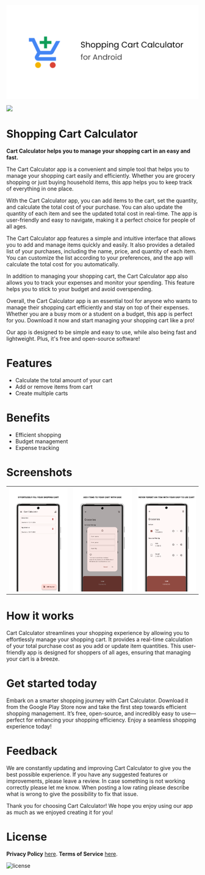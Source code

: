![Cart Calculator](/app/src/main/play/listings/en-US/graphics/feature-graphic/play_store_feature_graphic.png "Cart Calculator")

<a href="https://play.google.com/store/apps/details?id=com.d4rk.cartcalculator"><img src="https://play.google.com/intl/en_us/badges/static/images/badges/en_badge_web_generic.png" height="70"></a>

Shopping Cart Calculator
==================

**Cart Calculator helps you to manage your shopping cart in an easy and fast.**

The Cart Calculator app is a convenient and simple tool that helps you to manage your shopping cart
easily and efficiently. Whether you are grocery shopping or just buying household items, this app
helps you to keep track of everything in one place.

With the Cart Calculator app, you can add items to the cart, set the quantity, and calculate the
total cost of your purchase. You can also update the quantity of each item and see the updated total
cost in real-time. The app is user-friendly and easy to navigate, making it a perfect choice for
people of all ages.

The Cart Calculator app features a simple and intuitive interface that allows you to add and manage
items quickly and easily. It also provides a detailed list of your purchases, including the name,
price, and quantity of each item. You can customize the list according to your preferences, and the
app will calculate the total cost for you automatically.

In addition to managing your shopping cart, the Cart Calculator app also allows you to track your
expenses and monitor your spending. This feature helps you to stick to your budget and avoid
overspending.

Overall, the Cart Calculator app is an essential tool for anyone who wants to manage their shopping
cart efficiently and stay on top of their expenses. Whether you are a busy mom or a student on a
budget, this app is perfect for you. Download it now and start managing your shopping cart like a
pro!

Our app is designed to be simple and easy to use, while also being fast and lightweight. Plus, it's
free and open-source software!

# Features

- Calculate the total amount of your cart
- Add or remove items from cart
- Create multiple carts

# Benefits

- Efficient shopping
- Budget management
- Expense tracking

# Screenshots

<table>
  <tr>
    <td><img src="/app/src/main/play/listings/en-US/graphics/phone-screenshots/1-screenshot_main_empty.png" width="300"></td>
    <td><img src="/app/src/main/play/listings/en-US/graphics/phone-screenshots/2-screenshot_main_dialog.png" width="300"></td>
    <td><img src="/app/src/main/play/listings/en-US/graphics/phone-screenshots/3-screenshot_main_items.png" width="300"></td>
  </tr>
</table>

# How it works

Cart Calculator streamlines your shopping experience by allowing you to effortlessly manage your
shopping cart. It provides a real-time calculation of your total purchase cost as you add or update
item quantities. This user-friendly app is designed for shoppers of all ages, ensuring that managing
your cart is a breeze.

# Get started today

Embark on a smarter shopping journey with Cart Calculator. Download it from the Google Play Store
now and take the first step towards efficient shopping management. It’s free, open-source, and
incredibly easy to use—perfect for enhancing your shopping efficiency. Enjoy a seamless shopping
experience today!

# Feedback

We are constantly updating and improving Cart Calculator to give you the best possible experience.
If you
have any suggested features or improvements, please leave a review. In case something is not working
correctly please let me know. When posting a low rating please describe what is wrong to give the
possibility to fix that issue.

Thank you for choosing Cart Calculator! We hope you enjoy using our app as much as we enjoyed
creating it
for you!

# License

__Privacy Policy__ [here](https://d4rk7355608.github.io/profile/#privacy-policy-apps).
__Terms of Service__ [here](https://d4rk7355608.github.io/profile/#terms-of-service-apps).

![license](https://imgur.com/QQlcEVT.png)